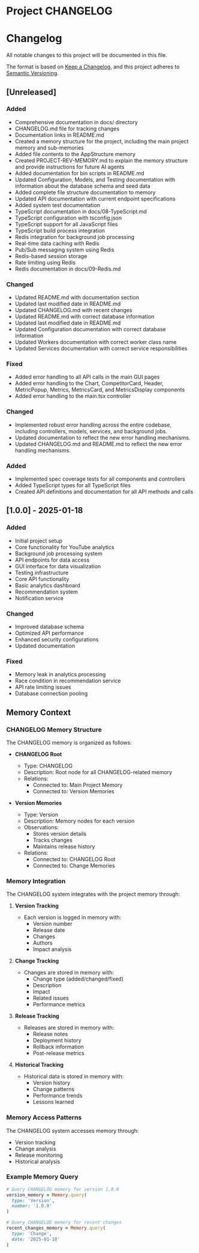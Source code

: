 # Project CHANGELOG

# Changelog

All notable changes to this project will be documented in this file.

The format is based on [Keep a Changelog](https://keepachangelog.com/en/1.0.0/),
and this project adheres to [Semantic Versioning](https://semver.org/spec/v2.0.0.html).

## [Unreleased]

### Added
- Comprehensive documentation in docs/ directory
- CHANGELOG.md file for tracking changes
- Documentation links in README.md
- Created a memory structure for the project, including the main project memory and sub-memories
- Added file contents to the AppStructure memory
- Created PROJECT-REV-MEMORY.md to explain the memory structure and provide instructions for future AI agents
- Added documentation for bin scripts in README.md
- Updated Configuration, Models, and Testing documentation with information about the database schema and seed data
- Added complete file structure documentation to memory
- Updated API documentation with current endpoint specifications
- Added system test documentation
- TypeScript documentation in docs/08-TypeScript.md
- TypeScript configuration with tsconfig.json
- TypeScript support for all JavaScript files
- TypeScript build process integration
- Redis integration for background job processing
- Real-time data caching with Redis
- Pub/Sub messaging system using Redis
- Redis-based session storage
- Rate limiting using Redis
- Redis documentation in docs/09-Redis.md

### Changed
- Updated README.md with documentation section
- Updated last modified date in README.md
- Updated CHANGELOG.md with recent changes
- Updated README.md with correct database information
- Updated last modified date in README.md
- Updated Configuration documentation with correct database information
- Updated Workers documentation with correct worker class name
- Updated Services documentation with correct service responsibilities

### Fixed
- Added error handling to all API calls in the main GUI pages
- Added error handling to the Chart, CompetitorCard, Header, MetricPopup, Metrics, MetricsCard, and MetricsDisplay components
- Added error handling to the main.tsx controller

### Changed
- Implemented robust error handling across the entire codebase, including controllers, models, services, and background jobs.
- Updated documentation to reflect the new error handling mechanisms.
- Updated CHANGELOG.md and README.md to reflect the new error handling mechanisms.

### Added
- Implemented spec coverage tests for all components and controllers
- Added TypeScript types for all TypeScript files
- Created API definitions and documentation for all API methods and calls

## [1.0.0] - 2025-01-18
### Added
- Initial project setup
- Core functionality for YouTube analytics
- Background job processing system
- API endpoints for data access
- GUI interface for data visualization
- Testing infrastructure
- Core API functionality
- Basic analytics dashboard
- Recommendation system
- Notification service

### Changed
- Improved database schema
- Optimized API performance
- Enhanced security configurations
- Updated documentation

### Fixed
- Memory leak in analytics processing
- Race condition in recommendation service
- API rate limiting issues
- Database connection pooling

## Memory Context

### CHANGELOG Memory Structure
The CHANGELOG memory is organized as follows:

- **CHANGELOG Root**
  - Type: CHANGELOG
  - Description: Root node for all CHANGELOG-related memory
  - Relations:
    - Connected to: Main Project Memory
    - Connected to: Version Memories

- **Version Memories**
  - Type: Version
  - Description: Memory nodes for each version
  - Observations:
    - Stores version details
    - Tracks changes
    - Maintains release history
  - Relations:
    - Connected to: CHANGELOG Root
    - Connected to: Change Memories

### Memory Integration
The CHANGELOG system integrates with the project memory through:

1. **Version Tracking**
   - Each version is logged in memory with:
     - Version number
     - Release date
     - Changes
     - Authors
     - Impact analysis

2. **Change Tracking**
   - Changes are stored in memory with:
     - Change type (added/changed/fixed)
     - Description
     - Impact
     - Related issues
     - Performance metrics

3. **Release Tracking**
   - Releases are stored in memory with:
     - Release notes
     - Deployment history
     - Rollback information
     - Post-release metrics

4. **Historical Tracking**
   - Historical data is stored in memory with:
     - Version history
     - Change patterns
     - Performance trends
     - Lessons learned

### Memory Access Patterns
The CHANGELOG system accesses memory through:
- Version tracking
- Change analysis
- Release monitoring
- Historical analysis

### Example Memory Query
```ruby
# Query CHANGELOG memory for version 1.0.0
version_memory = Memory.query(
  type: 'Version',
  number: '1.0.0'
)

# Query CHANGELOG memory for recent changes
recent_changes_memory = Memory.query(
  type: 'Change',
  date: '2025-01-18'
)
